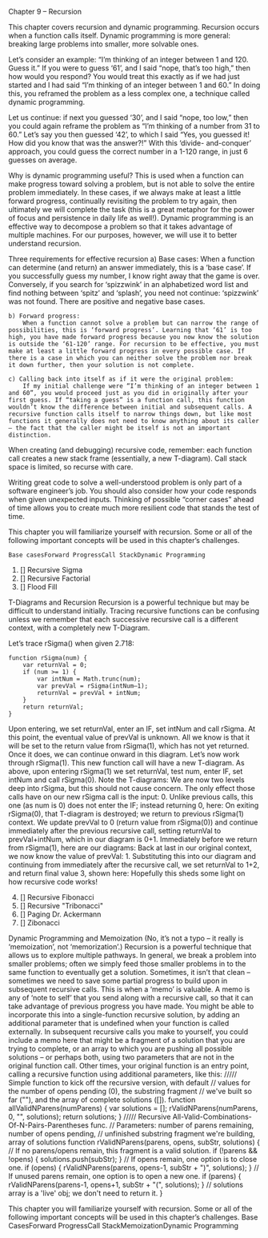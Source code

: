 Chapter 9 – Recursion

This chapter covers recursion and dynamic programming. Recursion occurs when a function calls itself. Dynamic programming is more general: breaking large problems into smaller, more solvable ones.

Let’s consider an example: “I’m thinking of an integer between 1 and 120. Guess it.” If you were to guess ‘61’, and I said “nope, that’s too high,” then how would you respond? You would treat this exactly as if we had just started and I had said “I’m thinking of an integer between 1 and 60.” In doing this, you reframed the problem as a less complex one, a technique called dynamic programming.

Let us continue: if next you guessed ‘30’, and I said “nope, too low,” then you could again reframe the problem as “I’m thinking of a number from 31 to 60.” Let’s say you then guessed ‘42’, to which I said “Yes, you guessed it! How did you know that was the answer?!” With this ‘divide- and-conquer’ approach, you could guess the correct number in a 1-120 range, in just 6 guesses on average.

Why is dynamic programming useful? This is used when a function can make progress toward solving a problem, but is not able to solve the entire problem immediately. In these cases, if we always make at least a little forward progress, continually revisiting the problem to try again, then ultimately we will complete the task (this is a great metaphor for the power of focus and persistence in daily life as well!). Dynamic programming is an effective way to decompose a problem so that it takes advantage of multiple machines. For our purposes, however, we will use it to better understand recursion.

Three requirements for effective recursion
    a) Base cases:
        When a function can determine (and return) an answer immediately, this is a ‘base case’. If you successfully guess my number, I know right away that the game is over. Conversely, if you search for ‘spizzwink’ in an alphabetized word list and find nothing between ‘spitz’ and ‘splash’, you need not continue: ‘spizzwink’ was not found. There are positive and negative base cases.

    b) Forward progress:
        When a function cannot solve a problem but can narrow the range of possibilities, this is ‘forward progress’. Learning that ‘61’ is too high, you have made forward progress because you now know the solution is outside the ‘61-120’ range. For recursion to be effective, you must make at least a little forward progress in every possible case. If there is a case in which you can neither solve the problem nor break it down further, then your solution is not complete.

    c) Calling back into itself as if it were the original problem:
        If my initial challenge were “I’m thinking of an integer between 1 and 60”, you would proceed just as you did in originally after your first guess. If “taking a guess” is a function call, this function wouldn’t know the difference between initial and subsequent calls. A recursive function calls itself to narrow things down, but like most functions it generally does not need to know anything about its caller – the fact that the caller might be itself is not an important distinction.

When creating (and debugging) recursive code, remember: each function call creates a new stack frame (essentially, a new T-diagram). Call stack space is limited, so recurse with care.

Writing great code to solve a well-understood problem is only part of a software engineer’s job. You should also consider how your code responds when given unexpected inputs. Thinking of possible “corner cases” ahead of time allows you to create much more resilient code that stands the test of time.

This chapter you will familiarize yourself with recursion. Some or all of the following important concepts will be used in this chapter’s challenges.

    Base casesForward ProgressCall StackDynamic Programming

1. [] Recursive Sigma
2. [] Recursive Factorial
3. [] Flood Fill

T-Diagrams and Recursion
Recursion is a powerful technique but may be difficult to understand initially. Tracing recursive functions can be confusing unless we remember that each successive recursive call is a different context, with a completely new T-Diagram. 

Let’s trace rSigma() when given 2.718:

    function rSigma(num) {
        var returnVal = 0;
        if (num >= 1) {
            var intNum = Math.trunc(num);
            var prevVal = rSigma(intNum–1);
            returnVal = prevVal + intNum;
        }
        return returnVal;
    }

Upon entering, we set returnVal, enter an IF, set intNum and call rSigma. At this point, the eventual value of prevVal is unknown. All we know is that it will be set to the return value from rSigma(1), which has not yet returned. Once it does, we can continue onward in this diagram. Let’s now work through rSigma(1). This new function call will have a new T-diagram. As above, upon entering rSigma(1) we set returnVal, test num, enter IF, set intNum and call rSigma(0). Note the T-diagrams: We are now two levels deep into rSigma, but this should not cause concern. The only effect those calls have on our new rSigma call is the input: 0. Unlike previous calls, this one (as num is 0) does not enter the IF; instead returning 0, here: On exiting rSigma(0), that T-diagram is destroyed; we return to previous rSigma(1) context. We update prevVal to 0 (return value from rSigma(0)) and continue immediately after the previous recursive call, setting returnVal to prevVal+intNum, which in our diagram is 0+1. Immediately before we return from rSigma(1), here are our diagrams: Back at last in our original context, we now know the value of prevVal: 1. Substituting this into our diagram and continuing from immediately after the recursive call, we set returnVal to 1+2, and return final value 3, shown here: Hopefully this sheds some light on how recursive code works!

4. [] Recursive Fibonacci
5. [] Recursive "Tribonacci"
6. [] Paging Dr. Ackermann
7. [] Zibonacci

Dynamic Programming and Memoization
(No, it’s not a typo – it really is ‘memoization’, not ‘memorization’.)
Recursion is a powerful technique that allows us to explore multiple
pathways. In general, we break a problem into smaller problems;
often we simply feed those smaller problems in to the same function
to eventually get a solution. Sometimes, it isn’t that clean –
sometimes we need to save some partial progress to build upon in
subsequent recursive calls. This is when a ‘memo’ is valuable.
A memo is any of ‘note to self’ that you send along with a recursive
call, so that it can take advantage of previous progress you have
made. You might be able to incorporate this into a single-function
recursive solution, by adding an additional parameter that is
undefined when your function is called externally. In subsequent
recursive calls you make to yourself, you could include a memo here
that might be a fragment of a solution that you are trying to complete,
or an array to which you are pushing all possible solutions – or
perhaps both, using two parameters that are not in the original
function call. Other times, your original function is an entry point,
calling a recursive function using additional parameters, like this:
///// Simple function to kick off the recursive version, with default
// values for the number of opens pending (0), the substring fragment
// we've built so far (""), and the array of complete solutions ([]).
function allValidNParens(numParens) {
var solutions = [];
rValidNParens(numParens, 0, "", solutions);
return solutions;
}
///// Recursive All-Valid-Combinations-Of-N-Pairs-Parentheses func.
// Parameters: number of parens remaining, number of opens pending,
// unfinished substring fragment we're building, array of solutions
function rValidNParens(parens, opens, subStr, solutions) {
// If no parens/opens remain, this fragment is a valid solution.
if (!parens && !opens) {
solutions.push(subStr);
}
// If opens remain, one option is to close one.
if (opens) {
rValidNParens(parens, opens-1, subStr + ")", solutions);
}
// If unused parens remain, one option is to open a new one.
if (parens) {
rValidNParens(parens-1, opens+1, subStr + "(", solutions);
}
// solutions array is a 'live' obj; we don't need to return it.
}

This chapter you will familiarize yourself with recursion. Some or all
of the following important concepts will be used in this chapter’s
challenges.
Base CasesForward ProgressCall StackMemoizationDynamic
Programming